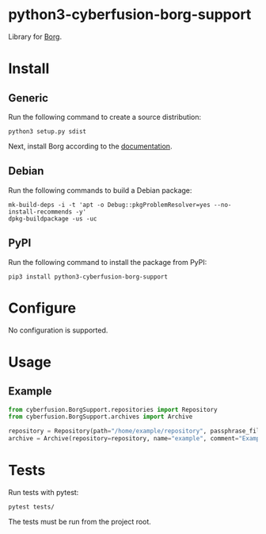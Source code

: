 # python3-cyberfusion-borg-support

Library for [Borg](https://www.borgbackup.org/).

# Install

## Generic

Run the following command to create a source distribution:

    python3 setup.py sdist

Next, install Borg according to the [documentation](https://borgbackup.readthedocs.io/en/stable/installation.html#distribution-package).

## Debian

Run the following commands to build a Debian package:

    mk-build-deps -i -t 'apt -o Debug::pkgProblemResolver=yes --no-install-recommends -y'
    dpkg-buildpackage -us -uc

## PyPI

Run the following command to install the package from PyPI:

    pip3 install python3-cyberfusion-borg-support

# Configure

No configuration is supported.

# Usage

## Example

```python
from cyberfusion.BorgSupport.repositories import Repository
from cyberfusion.BorgSupport.archives import Archive

repository = Repository(path="/home/example/repository", passphrase_file="/home/example/.passphrase.txt", identity_file_path="/home/example/.ssh/id_rsa", create_if_not_exists=True)
archive = Archive(repository=repository, name="example", comment="Example", working_directory=os.path.sep, remove_paths_if_file=True)
```

# Tests

Run tests with pytest:

    pytest tests/

The tests must be run from the project root.
